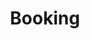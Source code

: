 ---
title: Booking
showInNav: true
sections:
    -
        template: fullHeightBanner
        button:
            target: _self
            text:
                en: 'Book us now'
            href: '#book-us-now'
        text:
            en: '# Having a party? A baby shower? A meeting? No problem :)'
        backgroundImage: b66ba8f6703592bb5a2d2d01a3e18b0500db998b
    -
        template: quotes
        heading:
            en: Testimonials
        quotes:
            -
                text:
                    en: 'This place is awesome!'
                name:
                    en: Somebody
            -
                text:
                    en: 'This place is awesome!'
                name:
                    en: Somebody
            -
                text:
                    en: 'This place is awesome!'
                name:
                    en: Somebody
            -
                text:
                    en: 'This place is awesome!'
                name:
                    en: Somebody
    -
        template: buffetInfo
        heading:
            en: 'We cook a mean buffet'
        subheading:
            en: 'Lorem ipsum dolor sit amet, consectetur adipiscing elit. Donec ut dictum tellus, eu blandit metus. Sed consequat sit amet mi imperdiet sagittis. Quisque id dictum justo. '
        brunchText:
            en: "### Brunch buffet\n- Menu item\n- Menu item\n- Menu item\n- Menu item\n- Menu item\n- Menu item\n- Menu item\n- Menu item\n- Menu item\n- Menu item\n- Menu item"
        lunchText:
            en: "### Lunch buffet\n- Menu item\n- Menu item\n- Menu item\n- Menu item\n- Menu item\n- Menu item\n- Menu item\n- Menu item\n- Menu item\n- Menu item\n- Menu item"
        images:
            - 23f2ecfa4c1b5b0b4a1bdbc9d1f4755d641efbfd
            - 23f2ecfa4c1b5b0b4a1bdbc9d1f4755d641efbfd
            - 23f2ecfa4c1b5b0b4a1bdbc9d1f4755d641efbfd
    -
        template: tabbedIframes
        heading:
            en: 'Book us now'
        iframes:
            -
                tabName:
                    en: Buffet
                iFrameUrl: 'https://podio.com/webforms/15286468/1024618?e=true#http%3A%2F%2Fwww.sweetsurrender.dk%2Fbooking-fest%2F'
            -
                tabName:
                    en: 'Conference room'
                iFrameUrl: 'https://podio.com/webforms/15286468/1024618?e=true#http%3A%2F%2Fwww.sweetsurrender.dk%2Fbooking-fest%2F'
navOrder: '2'
description:
meta:
    id: 80194a97565a3723e2c8d5c404ec87e0a67ea0ff
    parentId: ""
    language: en
permalink: /booking/
layout: sectionPage
---